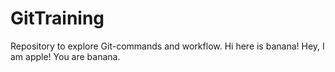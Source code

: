 # GitTraining
Repository to explore Git-commands and workflow.
Hi here is banana!
Hey, I am apple! You are banana.
